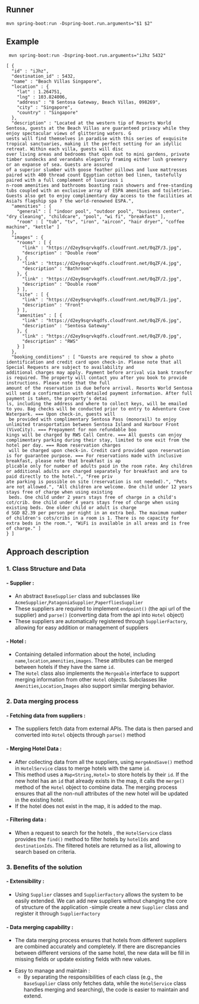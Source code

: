 ## Runner
``` mvn spring-boot:run -Dspring-boot.run.arguments="$1 $2"  ```
## Example
```  mvn spring-boot:run -Dspring-boot.run.arguments="iJhz 5432"  ```
```
[ {
  "id" : "iJhz",
  "destination_id" : 5432,
  "name" : "Beach Villas Singapore",
  "location" : {
    "lat" : 1.264751,
    "lng" : 103.824006,
    "address" : "8 Sentosa Gateway, Beach Villas, 098269",
    "city" : "Singapore",
    "country" : "Singapore"
  },
  "description" : "Located at the western tip of Resorts World Sentosa, guests at the Beach Villas are guaranteed privacy while they enjoy spectacular views of glittering waters. G
uests will find themselves in paradise with this series of exquisite tropical sanctuaries, making it the perfect setting for an idyllic retreat. Within each villa, guests will disc
over living areas and bedrooms that open out to mini gardens, private timber sundecks and verandahs elegantly framing either lush greenery or an expanse of sea. Guests are assured 
of a superior slumber with goose feather pillows and luxe mattresses paired with 400 thread count Egyptian cotton bed linen, tastefully paired with a full complement of luxurious i
n-room amenities and bathrooms boasting rain showers and free-standing tubs coupled with an exclusive array of ESPA amenities and toiletries. Guests also get to enjoy complimentary day access to the facilities at Asia?s flagship spa ? the world-renowned ESPA.",
  "amenities" : {
    "general" : [ "indoor pool", "outdoor pool", "business center", "dry cleaning", "childcare", "pool", "wi fi", "breakfast" ],
    "room" : [ "tub", "tv", "iron", "aircon", "hair dryer", "coffee machine", "kettle" ]
  },
  "images" : {
    "rooms" : [ {
      "link" : "https://d2ey9sqrvkqdfs.cloudfront.net/0qZF/3.jpg",
      "description" : "Double room"
    }, {
      "link" : "https://d2ey9sqrvkqdfs.cloudfront.net/0qZF/4.jpg",
      "description" : "Bathroom"
    }, {
      "link" : "https://d2ey9sqrvkqdfs.cloudfront.net/0qZF/2.jpg",
      "description" : "Double room"
    } ],
    "site" : [ {
      "link" : "https://d2ey9sqrvkqdfs.cloudfront.net/0qZF/1.jpg",
      "description" : "Front"
    } ],
    "amenities" : [ {
      "link" : "https://d2ey9sqrvkqdfs.cloudfront.net/0qZF/6.jpg",
      "description" : "Sentosa Gateway"
    }, {
      "link" : "https://d2ey9sqrvkqdfs.cloudfront.net/0qZF/0.jpg",
      "description" : "RWS"
    } ]
  },
  "booking_conditions" : [ "Guests are required to show a photo identification and credit card upon check-in. Please note that all Special Requests are subject to availability and 
additional charges may apply. Payment before arrival via bank transfer is required. The property will contact you after you book to provide instructions. Please note that the full 
amount of the reservation is due before arrival. Resorts World Sentosa will send a confirmation with detailed payment information. After full payment is taken, the property's detai
ls, including the address and where to collect keys, will be emailed to you. Bag checks will be conducted prior to entry to Adventure Cove Waterpark. === Upon check-in, guests will
 be provided with complimentary Sentosa Pass (monorail) to enjoy unlimited transportation between Sentosa Island and Harbour Front (VivoCity). === Prepayment for non refundable boo
kings will be charged by RWS Call Centre. === All guests can enjoy complimentary parking during their stay, limited to one exit from the hotel per day. === Room reservation charges
 will be charged upon check-in. Credit card provided upon reservation is for guarantee purpose. === For reservations made with inclusive breakfast, please note that breakfast is ap
plicable only for number of adults paid in the room rate. Any children or additional adults are charged separately for breakfast and are to paid directly to the hotel.", "Free priv
ate parking is possible on site (reservation is not needed).", "Pets are not allowed.", "All children are welcome. One child under 12 years stays free of charge when using existing
 beds. One child under 2 years stays free of charge in a child's cot/crib. One child under 4 years stays free of charge when using existing beds. One older child or adult is charge
d SGD 82.39 per person per night in an extra bed. The maximum number of children's cots/cribs in a room is 1. There is no capacity for extra beds in the room.", "WiFi is available in all areas and is free of charge." ]
} ]

```
## Approach description
### 1. Class Structure and Data
#### - Supplier :
  + An abstract ```BaseSupplier``` class and subclasses like ```AcmeSupplier```,```PatagoniaSupplier```,```PaperfliesSupplier```
  + These suppliers are required to implement ```endpoint()``` (the api url of the supplier) and ```parse()``` (converting data from the api into ```Hotel``` object)
  + These suppliers are automatically registered through ```SupplierFactory```, allowing for easy addition or management of suppliers
#### - Hotel :
  + Containing detailed information about the hotel, including ```name```,```location```,```amenities```,```images```. These attributes can be merged between hotels if they have the same ```id```.
  + The ```Hotel``` class also implements the ```Mergeable``` interface to support merging information from other ```Hotel``` objects. Subclasses like ```Amenities```,```Location```,```Images``` also support similar merging behavior.
### 2. Data merging process
#### - Fetching data from suppliers :
  + The suppliers fetch data from external APIs. The data is then parsed and converted into ```Hotel``` objects through ```parse()``` method
#### - Merging Hotel Data :
  + After collecting data from all the suppliers, using ```mergeAndSave()``` method in ```HotelService``` class to merge hotels with the same ```id```.
  + This method uses a ```Map<String,Hotel>``` to store hotels by their ```id```. If the new hotel has an ```id``` that already exists in the map, it calls the ```merge()``` method of the ```Hotel``` object to combine data. The merging process ensures that all the non-null attributes of the new hotel will be updated in the existing hotel.
  + If the hotel does not exist in the map, it is added to the map.
#### - Filtering data :
  + When a request to search for the hotels , the ```HotelService``` class provides the ```find()``` method to filter hotels by ```hotelIds``` and ```destinationIds```. The filtered hotels are returned as a list, allowing to search based on criteria.
### 3. Benefits of the solution
#### - Extensibility :
  + Using ```Supplier``` classes and ```SupplierFactory``` allows the system to be easily extended. We can add new suppliers without changing the core of structure of the application -simple create a new ```Supplier``` class and register it through ```SupplierFactory```
#### - Data merging capability :
  + The data merging process ensures that hotels from different suppliers are combined accurately and completely. If there are discrepancies between different versions of the same hotel, the new data will be fill in missing fields or update existing fields with new values.
- Easy to manage and maintain :
  + By separating the responsibilities of each class (e.g., the ```BaseSupplier``` class only fetches data, while the ```HotelService``` class handles merging and searching), the code is easier to maintain and extend.

 

